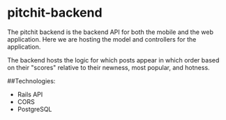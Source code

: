 # pitchit-backend

The pitchit backend is the backend API for both the mobile and the web application. Here we are hosting the model and controllers for the application.

The backend hosts the logic for which posts appear in which order based on their "scores" relative to their newness, most popular, and hotness.

##Technologies:

 - Rails API
 - CORS
 - PostgreSQL



